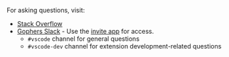 For asking questions, visit:

* [Stack Overflow](https://stackoverflow.com/questions/tagged/go+visual-studio-code)
* [Gophers Slack](https://gophers.slack.com) - Use the [invite app](https://invite.slack.golangbridge.org/) for access.
	* `#vscode` channel for general questions
	* `#vscode-dev` channel for extension development-related questions
